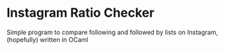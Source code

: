 # Instagram Ratio Checker

Simple program to compare following and followed by lists on Instagram, (hopefully) written in OCaml

